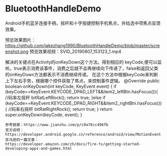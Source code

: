 # BluetoothHandleDemo
Android手机蓝牙连接手柄，摇杆和十字按键控制手机焦点，并给选中项焦点反馈效果。

预览效果图片：
https://github.com/jakezhang1990/BluetoothHandleDemo/blob/master/screenshot.png
预览效果视频：SVID_20190807_153123_1.mp4

解决的关键点在Activity的onKeyDown这个方法。得到相应的 keyCode,便可以监听。true表示消费该事件，消费之后就不会再继续向下传递了，false和返回父类的onKeyDown方法都表示不消费继续传递。
在这个方法中根据keyCode来判断上下左右手势，根据哪个控件获取了焦点，来控制事件逻辑。
    @Override
    public boolean onKeyDown(int keyCode, KeyEvent event) {
       if (keyCode==KeyEvent.KEYCODE_DPAD_LEFT&&item2_leftBtn.hasFocus()){
            //码率左摇杆
            bitRatLeftRock();
            return true;
        }else if (keyCode==KeyEvent.KEYCODE_DPAD_RIGHT&&item2_rightBtn.hasFocus()){
            //码率右摇杆
            bitRatRightRock();
            return true;
        }
        return super.onKeyDown(keyCode, event);
    }
    
    参考链接：https://www.jianshu.com/p/c0a76cc496fb
    官方说明：
    https://developer.android.google.cn/reference/android/view/MotionEvent.html#AXIS_LTRIGGER
    亚马逊的一篇文章：
    https://developer.amazon.com/zh/docs/fire-tv/getting-started-developing-apps-and-games.html
